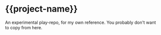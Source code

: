 # {{project-name}}
An experimental play-repo, for my own reference. You probably don't want to copy from here.

<!-- [![Crates.io](https://img.shields.io/crates/v/{{project-name}}.svg)](https://crates.io/crates/{{project-name}}) -->
<!-- [![Docs.rs](https://docs.rs/{{project-name}}/badge.svg)](https://docs.rs/{{project-name}}) -->
<!-- [![CI](https://github.com/{{gh-username}}/{{project-name}}/workflows/CI/badge.svg)](https://github.com/{{gh-username}}/{{project-name}}/actions) -->
<!-- [![Coverage Status](https://coveralls.io/repos/github/{{gh-username}}/{{project-name}}/badge.svg?branch=main)](https://coveralls.io/github/{{gh-username}}/{{project-name}}?branch=main) -->

<!-- ## Installation

### Cargo

* Install the rust toolchain in order to have cargo installed by following
  [this](https://www.rust-lang.org/tools/install) guide.
* run `cargo install {{project-name}}` -->

<!-- ## License

Licensed under either of

 * Apache License, Version 2.0
   ([LICENSE-APACHE](LICENSE-APACHE) or http://www.apache.org/licenses/LICENSE-2.0)
 * MIT license
   ([LICENSE-MIT](LICENSE-MIT) or http://opensource.org/licenses/MIT)

at your option. -->

<!-- ## Contribution

Unless you explicitly state otherwise, any contribution intentionally submitted
for inclusion in the work by you, as defined in the Apache-2.0 license, shall be
dual licensed as above, without any additional terms or conditions.

See [CONTRIBUTING.md](CONTRIBUTING.md). -->
